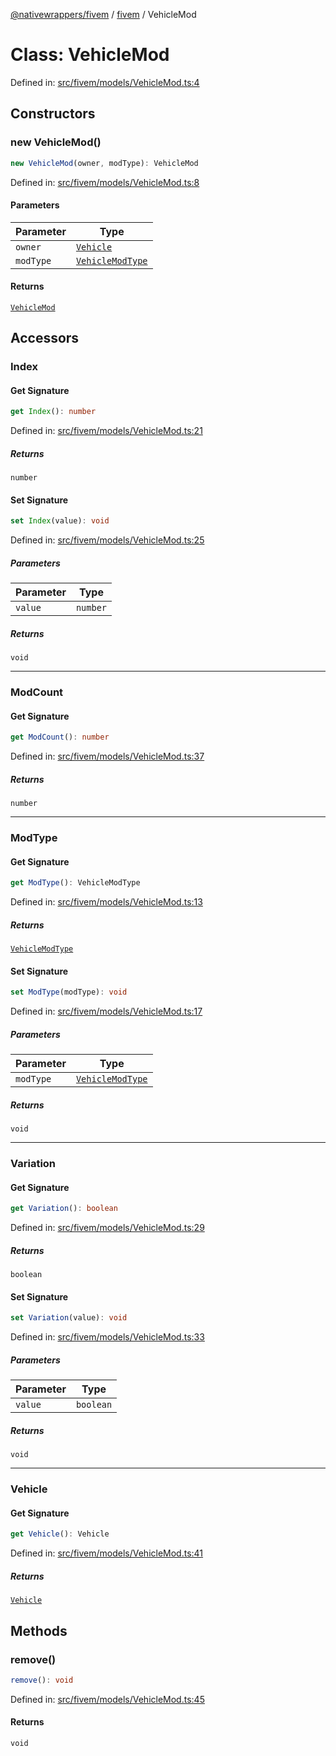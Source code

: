 [@nativewrappers/fivem](../../README.md) / [fivem](../README.md) / VehicleMod

# Class: VehicleMod

Defined in: [src/fivem/models/VehicleMod.ts:4](https://github.com/nativewrappers/nativewrappers/blob/bf1d263f0188667cde482dc5657983cf3674a640/src/fivem/models/VehicleMod.ts#L4)

## Constructors

### new VehicleMod()

```ts
new VehicleMod(owner, modType): VehicleMod
```

Defined in: [src/fivem/models/VehicleMod.ts:8](https://github.com/nativewrappers/nativewrappers/blob/bf1d263f0188667cde482dc5657983cf3674a640/src/fivem/models/VehicleMod.ts#L8)

#### Parameters

| Parameter | Type |
| ------ | ------ |
| `owner` | [`Vehicle`](Vehicle.md) |
| `modType` | [`VehicleModType`](../enumerations/VehicleModType.md) |

#### Returns

[`VehicleMod`](VehicleMod.md)

## Accessors

### Index

#### Get Signature

```ts
get Index(): number
```

Defined in: [src/fivem/models/VehicleMod.ts:21](https://github.com/nativewrappers/nativewrappers/blob/bf1d263f0188667cde482dc5657983cf3674a640/src/fivem/models/VehicleMod.ts#L21)

##### Returns

`number`

#### Set Signature

```ts
set Index(value): void
```

Defined in: [src/fivem/models/VehicleMod.ts:25](https://github.com/nativewrappers/nativewrappers/blob/bf1d263f0188667cde482dc5657983cf3674a640/src/fivem/models/VehicleMod.ts#L25)

##### Parameters

| Parameter | Type |
| ------ | ------ |
| `value` | `number` |

##### Returns

`void`

***

### ModCount

#### Get Signature

```ts
get ModCount(): number
```

Defined in: [src/fivem/models/VehicleMod.ts:37](https://github.com/nativewrappers/nativewrappers/blob/bf1d263f0188667cde482dc5657983cf3674a640/src/fivem/models/VehicleMod.ts#L37)

##### Returns

`number`

***

### ModType

#### Get Signature

```ts
get ModType(): VehicleModType
```

Defined in: [src/fivem/models/VehicleMod.ts:13](https://github.com/nativewrappers/nativewrappers/blob/bf1d263f0188667cde482dc5657983cf3674a640/src/fivem/models/VehicleMod.ts#L13)

##### Returns

[`VehicleModType`](../enumerations/VehicleModType.md)

#### Set Signature

```ts
set ModType(modType): void
```

Defined in: [src/fivem/models/VehicleMod.ts:17](https://github.com/nativewrappers/nativewrappers/blob/bf1d263f0188667cde482dc5657983cf3674a640/src/fivem/models/VehicleMod.ts#L17)

##### Parameters

| Parameter | Type |
| ------ | ------ |
| `modType` | [`VehicleModType`](../enumerations/VehicleModType.md) |

##### Returns

`void`

***

### Variation

#### Get Signature

```ts
get Variation(): boolean
```

Defined in: [src/fivem/models/VehicleMod.ts:29](https://github.com/nativewrappers/nativewrappers/blob/bf1d263f0188667cde482dc5657983cf3674a640/src/fivem/models/VehicleMod.ts#L29)

##### Returns

`boolean`

#### Set Signature

```ts
set Variation(value): void
```

Defined in: [src/fivem/models/VehicleMod.ts:33](https://github.com/nativewrappers/nativewrappers/blob/bf1d263f0188667cde482dc5657983cf3674a640/src/fivem/models/VehicleMod.ts#L33)

##### Parameters

| Parameter | Type |
| ------ | ------ |
| `value` | `boolean` |

##### Returns

`void`

***

### Vehicle

#### Get Signature

```ts
get Vehicle(): Vehicle
```

Defined in: [src/fivem/models/VehicleMod.ts:41](https://github.com/nativewrappers/nativewrappers/blob/bf1d263f0188667cde482dc5657983cf3674a640/src/fivem/models/VehicleMod.ts#L41)

##### Returns

[`Vehicle`](Vehicle.md)

## Methods

### remove()

```ts
remove(): void
```

Defined in: [src/fivem/models/VehicleMod.ts:45](https://github.com/nativewrappers/nativewrappers/blob/bf1d263f0188667cde482dc5657983cf3674a640/src/fivem/models/VehicleMod.ts#L45)

#### Returns

`void`
